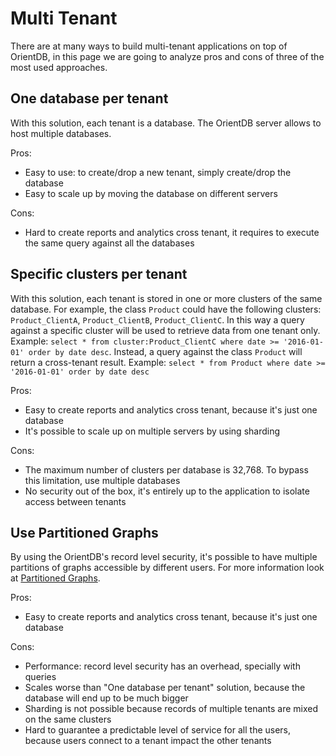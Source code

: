# Multi Tenant

There are at many ways to build multi-tenant applications on top of OrientDB, in this page we are going to analyze pros and cons of three of the most used approaches.

## One database per tenant

With this solution, each tenant is a database. The OrientDB server allows to host multiple databases.

Pros:
- Easy to use: to create/drop a new tenant, simply create/drop the database
- Easy to scale up by moving the database on different servers

Cons:
- Hard to create reports and analytics cross tenant, it requires to execute the same query against all the databases

## Specific clusters per tenant

With this solution, each tenant is stored in one or more clusters of the same database. For example, the class `Product` could have the following clusters: `Product_ClientA`, `Product_ClientB`, `Product_ClientC`. In this way a query against a specific cluster will be used to retrieve data from one tenant only. Example: `select * from cluster:Product_ClientC where date >= '2016-01-01' order by date desc`. Instead, a query against the class `Product` will return a cross-tenant result. Example: `select * from Product where date >= '2016-01-01' order by date desc`

Pros:
- Easy to create reports and analytics cross tenant, because it's just one database
- It's possible to scale up on multiple servers by using sharding

Cons:
- The maximum number of clusters per database is 32,768. To bypass this limitation, use multiple databases
- No security out of the box, it's entirely up to the application to isolate access between tenants

## Use Partitioned Graphs

By using the OrientDB's record level security, it's possible to have multiple partitions of graphs accessible by different users. For more information look at [Partitioned Graphs](Partitioned-Graphs.md).

Pros:
- Easy to create reports and analytics cross tenant, because it's just one database

Cons:
- Performance: record level security has an overhead, specially with queries
- Scales worse than "One database per tenant" solution, because the database will end up to be much bigger
- Sharding is not possible because records of multiple tenants are mixed on the same clusters
- Hard to guarantee a predictable level of service for all the users, because users connect to a tenant impact the other tenants

